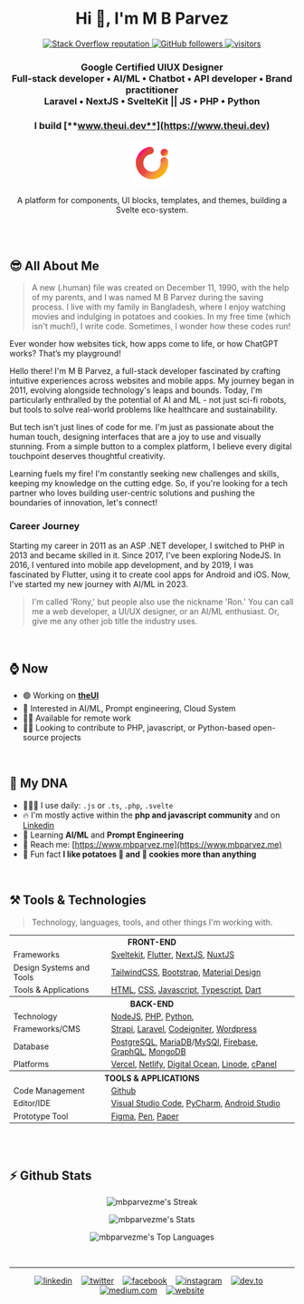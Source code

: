 <!-- img src="https://github.com/mbparvezme/mbparvezme/blob/main/mbparvez-banner.png" alt="M B Parvez"/ -->
<h1 align="center">Hi 👋, I'm M B Parvez</h1>

<p align="center">
  <a href="https://stackoverflow.com/users/2300749/m-b-parvez">
    <img alt="Stack Overflow reputation" src="https://img.shields.io/stackexchange/stackoverflow/r/2300749?color=orange&label=reputation&logo=stackoverflow">
  </a>
  <a href="https://github.com/mbparvezme?tab=followers">
    <img alt="GitHub followers" src="https://img.shields.io/github/followers/mbparvezme?style=flat&color=black&logo=github">
  </a>
  <a href="https://github.com/mbparvezme/">
    <img src="https://komarev.com/ghpvc/?username=mbparvezme" alt="visitors" />
  </a>

</p>

<!-- <h3 align="center">A FULL-STACK DEVELOPER FROM BANGLADESH</h3> -->
<h3 align="center">Google Certified UIUX Designer<br>Full-stack developer • AI/ML • Chatbot • API developer • Brand practitioner<br>Laravel • NextJS • SvelteKit || JS • PHP • Python</h3>
<div align="center">
  <!--### Whatever I do, I do it because I love to do it-->

  ### I build [**www.theui.dev**](https://www.theui.dev)
  
  <img width="80pc" src="https://github.com/mbparvezme/mbparvezme/blob/main/TheUI - space-around.png" alt="M B Parvez"/>

  A platform for components, UI blocks, templates, and themes, building a Svelte eco-system.

</div>

<br><br>

## 😎 All About Me
> A new (.human) file was created on December 11, 1990, with the help of my parents, and I was named M B Parvez during the saving process. I live with my family in Bangladesh, where I enjoy watching movies and indulging in potatoes and cookies. In my free time (which isn't much!), I write code. Sometimes, I wonder how these codes run!

Ever wonder how websites tick, how apps come to life, or how ChatGPT works? That’s my playground!

Hello there! I'm M B Parvez, a full-stack developer fascinated by crafting intuitive experiences across websites and mobile apps. My journey began in 2011, evolving alongside technology's leaps and bounds. Today, I'm particularly enthralled by the potential of AI and ML - not just sci-fi robots, but tools to solve real-world problems like healthcare and sustainability.

But tech isn't just lines of code for me. I'm just as passionate about the human touch, designing interfaces that are a joy to use and visually stunning. From a simple button to a complex platform, I believe every digital touchpoint deserves thoughtful creativity.

Learning fuels my fire! I'm constantly seeking new challenges and skills, keeping my knowledge on the cutting edge. So, if you're looking for a tech partner who loves building user-centric solutions and pushing the boundaries of innovation, let's connect!

### Career Journey
Starting my career in 2011 as an ASP .NET developer, I switched to PHP in 2013 and became skilled in it. Since 2017, I've been exploring NodeJS. In 2016, I ventured into mobile app development, and by 2019, I was fascinated by Flutter, using it to create cool apps for Android and iOS. Now, I've started my new journey with AI/ML in 2023.

> I'm called 'Rony,' but people also use the nickname 'Ron.' You can call me a web developer, a UI/UX designer, or an AI/ML enthusiast. Or, give me any other job title the industry uses.

<br>

## ⌚ Now

- 🟢 Working on [**theUI**](https://www.theui.dev)
- 💖 Interested in AI/ML, Prompt engineering, Cloud System
- ✋🏼 Available for remote work
- 👷🏼 Looking to contribute to PHP, javascript, or Python-based open-source projects

<br>

## 🧬 My DNA

<!--- - 👩🏿‍💼 I'm currently working at [Gosoft](https://www.gosoft.io) and [BIPBY](https://www.bipby.digital)-->
- 🧑🏼‍💻 I use daily: `.js` or `.ts`, `.php`, `.svelte`
- 🔥 I'm mostly active within the **php and javascript community** and on [Linkedin](https://www.linkedin.com/in/mbparvezme/)
- 🌱 Learning **AI/ML** and  **Prompt Engineering**
- 🚗 Reach me: [https://www.mbparvez.me](https://www.mbparvez.me)
- 🎉 Fun fact **I like potatoes 🥔 and 🍪 cookies more than anything**

<br>

## ⚒️ Tools & Technologies
> Technology, languages, tools, and other things I'm working with.


<table border="0">
  <tr><th colspan="2">FRONT-END</th></tr>
  <tr>
    <td>Frameworks</td>
    <td> 
      <a href="https://kit.svelte.dev" target="_blank">Sveltekit</a>,
      <a href="https://flutter.dev" target="_blank">Flutter</a>,
      <a href="https://nextjs.org" target="_blank">NextJS</a>,
      <a href="https://nuxtjs.org" target="_blank">NuxtJS</a>
    </td>
  </tr>
  <tr>
    <td>Design Systems and Tools</td>
    <td>
      <a href="https://tailwindcss.com" target="_blank">TailwindCSS</a>,
      <a href="https://getbootstrap.com" target="_blank">Bootstrap</a>,
      <a href="https://material.io" target="_blank">Material Design</a>
    </td>
  </tr>
  <tr>
    <td>Tools & Applications</td>
    <td>
      <a href="https://developer.mozilla.org/en-US/docs/Web/HTML" target="_blank">HTML</a>,
      <a href="https://developer.mozilla.org/en-US/docs/Web/CSS" target="_blank">CSS</a>,
      <a href="https://developer.mozilla.org/en-US/docs/Web/JavaScript" target="_blank">Javascript</a>,
      <a href="https://www.typescriptlang.org/" target="_blank">Typescript</a>,
      <a href="https://dart.dev" target="_blank">Dart</a>
    </td>
  </tr>
  <tr><th colspan="2">BACK-END</th></tr>
  <tr>
    <td>Technology</td>
    <td> 
      <a href="https://nodejs.org/en/" target="_blank">NodeJS</a>,
      <a href="https://www.php.net/" target="_blank">PHP</a>,
      <a href="https://www.python.org/" target="_blank">Python</a>,
    </td>
  </tr>
  <tr>
    <td>Frameworks/CMS</td>
    <td> 
      <a href="https://strapi.io" target="_blank">Strapi</a>,
      <a href="https://laravel.com" target="_blank">Laravel</a>,
      <a href="https://codeigniter.com" target="_blank">Codeigniter</a>,
      <a href="https://wordpress.org" target="_blank">Wordpress</a>
    </td>
  </tr>
  <tr>
    <td>Database</td>
    <td> 
      <a href="https://www.postgresql.org" target="_blank">PostgreSQL</a>,
      <a href="https://mariadb.org" target="_blank">MariaDB</a>/<a href="https://www.mysql.com" target="_blank">MySQl</a>,
      <a href="https://firebase.google.com" target="_blank">Firebase</a>,
      <a href="https://graphql.org" target="_blank">GraphQL</a>,
      <a href="https://www.mongodb.com" target="_blank">MongoDB</a>
    </td>
  </tr>
  <tr>
    <td>Platforms</td>
    <td>
      <a href="https://vercel.com" target="_blank">Vercel</a>,
      <a href="https://www.netlify.com" target="_blank">Netlify</a>,
      <a href="https://www.digitalocean.com" target="_blank">Digital Ocean</a>,
      <a href="https://linode.com" target="_blank">Linode</a>,
      <a href="https://cpanel.net" target="_blank">cPanel</a>
    </td>
  </tr>
  <tr><th colspan="2">TOOLS & APPLICATIONS</th></tr>
  <tr>
    <td>Code Management</td>
    <td>
      <a href="https://github.com" target="_blank">Github</a>
    </td>
  </tr>
  <tr>
    <td>Editor/IDE</td>
    <td>
      <a href="https://code.visualstudio.com/" target="_blank">Visual Studio Code</a>,
      <a href="https://www.jetbrains.com/pycharm/" target="_blank">PyCharm</a>,
      <a href="https://developer.android.com/studio" target="_blank">Android Studio</a>
    </td>
  </tr>
  <tr>
    <td>Prototype Tool</td>
    <td>
      <a href="https://www.figma.com/" target="_blank">Figma</a>, <a href="https://www.executivepensdirect.com/blogs/help-advice/the-history-of-pens" target="_blank">Pen</a>, <a href="http://www.historyofpaper.net/" target="_blank">Paper</a>
    </td>
  </tr>
</table>

<br><br>

## ⚡ Github Stats

<div align="center">

![mbparvezme's Streak](https://github-readme-streak-stats.herokuapp.com/?user=mbparvezme&theme=dark&hide_border=true)

![mbparvezme's Stats](https://github-readme-stats.vercel.app/api?username=mbparvezme&theme=dark&show_icons=true&hide_border=true&count_private=true)

![mbparvezme's Top Languages](https://github-readme-stats.vercel.app/api/top-langs/?username=mbparvezme&theme=dark&show_icons=true&hide_border=true&layout=compact)

</div>

<br>

---

<div align="center">
<!-- display the social media buttons in your README -->

[![linkedin](https://github.com/shikhar1020jais1/Git-Social/blob/master/Icons/LinkedIn.png (LinkedIn))][1] &nbsp;&nbsp;
[![twitter](https://github.com/shikhar1020jais1/Git-Social/blob/master/Icons/Twitter.png (Twitter))][2] &nbsp;&nbsp;
[![facebook](https://github.com/shikhar1020jais1/Git-Social/blob/master/Icons/Facebook.png (Facebook))][3] &nbsp;&nbsp;
[![instagram](https://github.com/shikhar1020jais1/Git-Social/blob/master/Icons/Instagram.png (Instagram))][4] &nbsp;&nbsp;
[![dev.to](https://github.com/shikhar1020jais1/Git-Social/blob/master/Icons/Dev.to1.png (dev.to))][5] &nbsp;&nbsp;
[![medium.com](https://github.com/shikhar1020jais1/Git-Social/blob/master/Icons/Medium.png (medium.com))][6] &nbsp;&nbsp;
[![website](https://github.com/shikhar1020jais1/Git-Social/blob/master/Icons/Globe.png (website))][7]

<!-- To Link your profile to the media buttons -->

[1]: https://www.linkedin.com/in/mbparvezme
[2]: https://www.twitter.com/mbparvezme
[3]: https://www.facebook.com/mbparvezme
[4]: https://www.instagram.com/mbparvezme
[5]: https://dev.to/mbparvezme
[6]: https://medium.com/@mbparvezme
[7]: https://www.mbparvez.me
</div>
